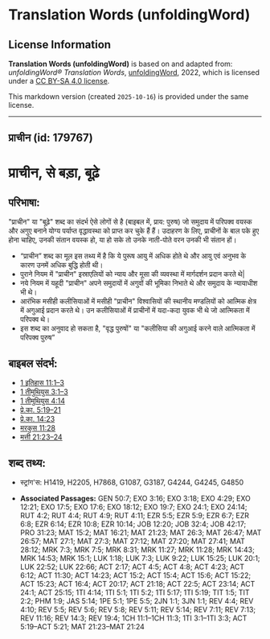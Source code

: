 # Translation Words (unfoldingWord)

## License Information

**Translation Words (unfoldingWord)** is based on and adapted from: _unfoldingWord® Translation Words_, [unfoldingWord](https://unfoldingword.org/utw), 2022, which is licensed under a [CC BY-SA 4.0 license](https://creativecommons.org/licenses/by-sa/4.0/legalcode.en).

This markdown version (created `2025-10-16`) is provided under the same license.



--------------------------------

## प्राचीन (id: 179767)

प्राचीन, से बड़ा, बूढ़े
======================

परिभाषा:
--------

"प्राचीन" या "बूढ़े" शब्द का संदर्भ ऐसे लोगों से है (बाइबल में, प्राय: पुरुष) जो समुदाय में परिपक्व वयस्क और अगुए बनाने योग्य पर्याप्त वृद्धावस्था को प्राप्त कर चुके हैं हैं। उदाहरण के लिए, प्राचीनों के बाल पके हुए होना चाहिए, उनकी संतान वयस्क हो, या हो सके तो उनके नाती\-पोते वरन उनकी भी संतान हों।

* “प्राचीन” शब्द का मूल इस तथ्य में है कि ये पुरूष आयु में अधिक होते थे और आयु एवं अनुभव के कारण उनमें अधिक बुद्धि होती थी।
* पुराने नियम में "प्राचीन" इस्राएलियों को न्याय और मूसा की व्यवस्था में मार्गदर्शन प्रदान करते थे\|
* नये नियम में यहूदी "प्राचीन" अपने समुदायों में अगुवों की भूमिका निभाते थे और समुदाय के न्यायाधीश भी थे।
* आरंभिक मसीही कलीसियाओं में मसीही "प्राचीन" विश्वासियों की स्थानीय मण्डलियों को आत्मिक क्षेत्र में अगुआई प्रदान करते थे। उन कलीसियाओं में प्राचीनों में यदा\-कदा युवक भी थे जो आत्मिकता में परिपक्व थे।
* इस शब्द का अनुवाद हो सकता है, "वृद्ध पुरुषों" या "कलीसिया की अगुआई करने वाले आत्मिकता में परिपक्व पुरुष”

बाइबल संदर्भ:
-------------

* [1 इतिहास 11:1–3](https://ref.ly/1Chr0:0)
* [1 तीमुथियुस 3:1–3](https://ref.ly/1Tim0:0)
* [1 तीमुथियुस 4:14](https://ref.ly/1Tim0:0)
* [प्रे.का. 5:19–21](https://ref.ly/Acts5:19-Acts5:21)
* [प्रे.का. 14:23](https://ref.ly/Acts14:23)
* [मरकुस 11:28](https://ref.ly/Mark11:28)
* [मत्ती 21:23–24](https://ref.ly/Matt21:23-Matt21:24)

शब्द तथ्य:
----------

* स्ट्रांग'स: H1419, H2205, H7868, G1087, G3187, G4244, G4245, G4850

* **Associated Passages:** GEN 50:7; EXO 3:16; EXO 3:18; EXO 4:29; EXO 12:21; EXO 17:5; EXO 17:6; EXO 18:12; EXO 19:7; EXO 24:1; EXO 24:14; RUT 4:2; RUT 4:4; RUT 4:9; RUT 4:11; EZR 5:5; EZR 5:9; EZR 6:7; EZR 6:8; EZR 6:14; EZR 10:8; EZR 10:14; JOB 12:20; JOB 32:4; JOB 42:17; PRO 31:23; MAT 15:2; MAT 16:21; MAT 21:23; MAT 26:3; MAT 26:47; MAT 26:57; MAT 27:1; MAT 27:3; MAT 27:12; MAT 27:20; MAT 27:41; MAT 28:12; MRK 7:3; MRK 7:5; MRK 8:31; MRK 11:27; MRK 11:28; MRK 14:43; MRK 14:53; MRK 15:1; LUK 1:18; LUK 7:3; LUK 9:22; LUK 15:25; LUK 20:1; LUK 22:52; LUK 22:66; ACT 2:17; ACT 4:5; ACT 4:8; ACT 4:23; ACT 6:12; ACT 11:30; ACT 14:23; ACT 15:2; ACT 15:4; ACT 15:6; ACT 15:22; ACT 15:23; ACT 16:4; ACT 20:17; ACT 21:18; ACT 22:5; ACT 23:14; ACT 24:1; ACT 25:15; 1TI 4:14; 1TI 5:1; 1TI 5:2; 1TI 5:17; 1TI 5:19; TIT 1:5; TIT 2:2; PHM 1:9; JAS 5:14; 1PE 5:1; 1PE 5:5; 2JN 1:1; 3JN 1:1; REV 4:4; REV 4:10; REV 5:5; REV 5:6; REV 5:8; REV 5:11; REV 5:14; REV 7:11; REV 7:13; REV 11:16; REV 14:3; REV 19:4; 1CH 11:1–1CH 11:3; 1TI 3:1–1TI 3:3; ACT 5:19–ACT 5:21; MAT 21:23–MAT 21:24

